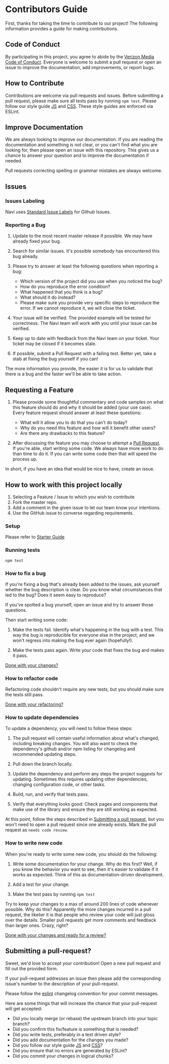# Contributors Guide

First, thanks for taking the time to contribute to our project! The following information provides a guide for making contributions.

## Code of Conduct

By participating in this project, you agree to abide by the [Verizon Media Code of Conduct](Code-of-Conduct.md). Everyone is welcome to submit a pull request or open an issue to improve the documentation, add improvements, or report bugs.

## How to Contribute

Contributions are welcome via pull requests and issues. Before submitting a pull
request, please make sure all tests pass by running `npm test`. Please
follow our style guide [JS]() and [CSS](). These style guides are enforced via
ESLint.

## Improve Documentation

We are always looking to improve our documentation. If you are reading the
documentation and something is not clear, or you can't find what you are looking
for, then please open an issue with this repository. This gives us a chance to
answer your question and to improve the documentation if needed.

Pull requests correcting spelling or grammar mistakes are always welcome.

## Issues

### Issues Labeling

Navi uses [Standard Issue Labels](https://github.com/wagenet/StandardIssueLabels)
for Github Issues.

### Reporting a Bug

1. Update to the most recent master release if possible. We may have already
   fixed your bug.

1. Search for similar issues. It's possible somebody has encountered this bug
   already.

1. Please try to answer at least the following questions when reporting a bug:

   - Which version of the project did you use when you noticed the bug?
   - How do you reproduce the error condition?
   - What happened that you think is a bug?
   - What should it do instead?
   - Please make sure you provide very specific steps to reproduce the error. If
     we cannot reproduce it, we will close the ticket.

1. Your issue will be verified. The provided example will be tested for
   correctness. The Navi team will work with you until your issue can be
   verified.

1. Keep up to date with feedback from the Navi team on your ticket. Your ticket
   may be closed if it becomes stale.

1. If possible, submit a Pull Request with a failing test. Better yet, take a
   stab at fixing the bug yourself if you can!

The more information you provide, the easier it is for us to validate that there
is a bug and the faster we'll be able to take action.

## Requesting a Feature

1. Please provide some thoughtful commentary and code samples on what this
   feature should do and why it should be added (your use case). Every feature
   request should answer at least these questions:

   - What will it allow you to do that you can't do today?
   - Why do you need this feature and how will it benefit other users?
   - Are there any drawbacks to this feature?

1. After discussing the feature you may choose to attempt a [Pull
   Request](#submitting-a-pull-request). If you're able, start writing some
   code. We always have more work to do than time to do it. If you can write
   some code then that will speed the process up.

In short, if you have an idea that would be nice to have, create an issue.

## How to work with this project locally

1. Selecting a Feature / Issue to which you wish to contribute
1. Fork the master repo.
1. Add a comment in the given issue to let our team know your intentions.
1. Use the GitHub issue to converse regarding requirements.

### Setup

Please refer to [Starter Guide]()

### Running tests

`npm test`

### How to fix a bug

If you're fixing a bug that's already been added to the issues, ask yourself
whether the bug description is clear. Do you know what circumstances that led to
the bug? Does it seem easy to reproduce?

If you've spotted a bug yourself, open an issue and try to answer those
questions.

Then start writing some code:

1. Make the tests fail. Identify what's happening in the bug with a test. This
   way the bug is reproducible for everyone else in the project, and we won't
   regress into making the bug ever again (hopefully!).

1. Make the tests pass again. Write your code that fixes the bug and makes it
   pass.

[Done with your changes?](#submitting-a-pull-request)

### How to refactor code

Refactoring code shouldn't require any new tests, but you should make sure the
tests still pass.

[Done with your refactoring?](#submitting-a-pull-request)

### How to update dependencies

To update a dependency, you will need to follow these steps:

1. The pull request will contain useful information about what's changed,
   including breaking changes. You will also want to check the dependency's
   github and/or npm listing for changelog and recommended updating steps.

1. Pull down the branch locally.

1. Update the dependency and perform any steps the project suggests for
   updating. Sometimes this requires updating other dependencies, changing
   configuration code, or other tasks.

1. Build, run, and verify that tests pass.

1. Verify that everything looks good: Check pages and components that make use
   of the library and ensure they are still working as expected.

At this point, follow the steps described in [Submitting a pull
request](#submitting-a-pull-request), but you won't need to open a pull request
since one already exists. Mark the pull request as `needs code review`.

### How to write new code

When you're ready to write some new code, you should do the following:

1. Write some documentation for your change. Why do this first? Well, if you
   know the behavior you want to see, then it's easier to validate if it works
   as expected. Think of this as documentation-driven development.

1. Add a test for your change.

1. Make the test pass by running `npm test`

Try to keep your changes to a max of around 200 lines of code whenever possible.
Why do this? Apparently the more changes incurred in a pull request, the
likelier it is that people who review your code will just gloss over the
details. Smaller pull requests get more comments and feedback than larger ones.
Crazy, right?

[Done with your changes and ready for a review?](#submitting-a-pull-request)

## Submitting a pull-request?

Sweet, we'd love to accept your contribution! Open a new pull request and fill
out the provided form.

If your pull-request addresses an issue then please add the corresponding
issue's number to the description of your pull-request.

Please follow the [eslint](https://github.com/conventional-changelog-archived-repos/conventional-changelog-eslint/blob/master/convention.md) changelog convention for your commit messages.

Here are some things that will increase the chance that your pull-request will
get accepted:

- Did you locally merge (or rebase) the upstream branch into your topic branch?
- Did you confirm this fix/feature is something that is needed?
- Did you write tests, preferably in a test driven style?
- Did you add documentation for the changes you made?
- Did you follow our style guide [JS]() and [CSS]()?
- Did you ensure that no errors are generated by ESLint?
- Did you commit your changes in logical chunks?
